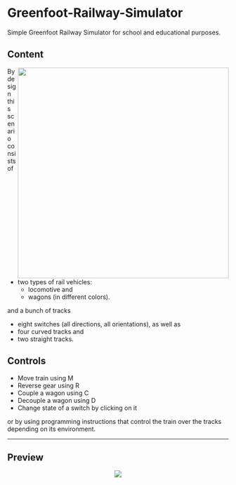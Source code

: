 # Greenfoot-Railway-Simulator
Simple Greenfoot Railway Simulator for school and educational purposes.

## Content

<img align="right" height="480" style="float: right;" src="https://debukkit.github.io/images/Greenfoot-Railway-Simulator_Assets.JPG"></img>

By design this scenario consists of
- two types of rail vehicles:
  - locomotive and
  - wagons (in different colors).


and a bunch of tracks
  - eight switches (all directions, all orientations), as well as
  - four curved tracks and
  - two straight tracks.

## Controls
- Move train using M
- Reverse gear using R
- Couple a wagon using C
- Decouple a wagon using D
- Change state of a switch by clicking on it

or by using programming instructions that control the train over the tracks depending on its environment.

<hr />

## Preview

<p align="center">
<img src="https://debukkit.github.io/images/Greenfoot-Railway-Simulator.JPG"></img>
</p>

